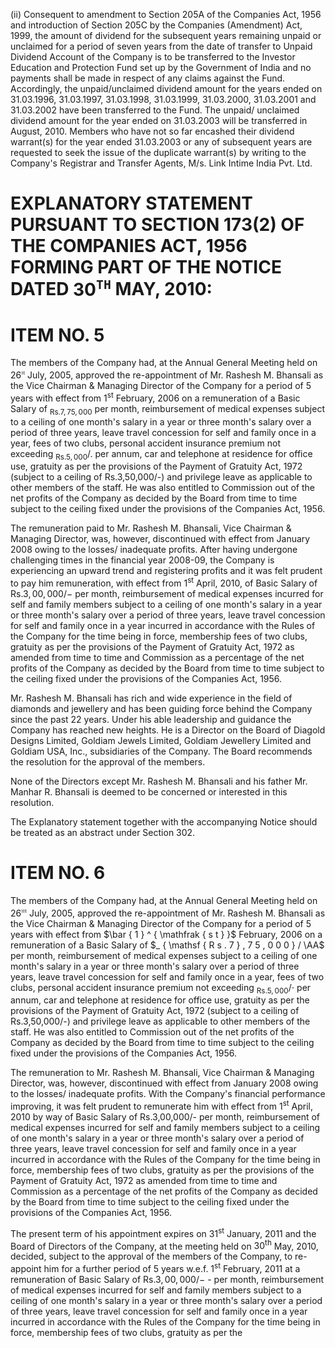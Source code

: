 (ii) Consequent to amendment to Section 205A of the Companies Act, 1956 and introduction of Section 205C by the Companies (Amendment) Act, 1999, the amount of dividend for the subsequent years remaining unpaid or unclaimed for a period of seven years from the date of transfer to Unpaid Dividend Account of the Company is to be transferred to the Investor Education and Protection Fund set up by the Government of India and no payments shall be made in respect of any claims against the Fund. Accordingly, the unpaid/unclaimed dividend amount for the years ended on 31.03.1996, 31.03.1997, 31.03.1998, 31.03.1999, 31.03.2000, 31.03.2001 and 31.03.2002 have been transferred to the Fund. The unpaid/ unclaimed dividend amount for the year ended on 31.03.2003 will be transferred in August, 2010. Members who have not so far encashed their dividend warrant(s) for the year ended 31.03.2003 or any of subsequent years are requested to seek the issue of the duplicate warrant(s) by writing to the Company's Registrar and Transfer Agents, M/s. Link Intime India Pvt. Ltd.

# EXPLANATORY STATEMENT PURSUANT TO SECTION 173(2) OF THE COMPANIES ACT, 1956 FORMING PART OF THE NOTICE DATED ${ \mathfrak { 3 0 } } ^ { \mathtt { T H } }$ MAY, 2010:

# ITEM NO. 5

The members of the Company had, at the Annual General Meeting held on $2 6 ^ { \mathfrak { n } }$ July, 2005, approved the re-appointment of Mr. Rashesh M. Bhansali as the Vice Chairman & Managing Director of the Company for a period of 5 years with effect from $1 ^ { \mathsf { s t } }$ February, 2006 on a remuneration of a Basic Salary of $_ { \mathsf { R s . 7 } , 7 5 , 0 0 0 }$ per month, reimbursement of medical expenses subject to a ceiling of one month's salary in a year or three month's salary over a period of three years, leave travel concession for self and family once in a year, fees of two clubs, personal accident insurance premium not exceeding $_ { \mathsf { R s . } 5 , 0 0 0 } / .$ per annum, car and telephone at residence for office use, gratuity as per the provisions of the Payment of Gratuity Act, 1972 (subject to a ceiling of Rs.3,50,000/-) and privilege leave as applicable to other members of the staff. He was also entitled to Commission out of the net profits of the Company as decided by the Board from time to time subject to the ceiling fixed under the provisions of the Companies Act, 1956.

The remuneration paid to Mr. Rashesh M. Bhansali, Vice Chairman & Managing Director, was, however, discontinued with effect from January 2008 owing to the losses/ inadequate profits. After having undergone challenging times in the financial year 2008-09, the Company is experiencing an upward trend and registering profits and it was felt prudent to pay him remuneration, with effect from $1 ^ { \mathsf { s t } }$ April, 2010, of Basic Salary of ${ \mathsf { R s . 3 } } , 0 0 , 0 0 0 / -$ per month, reimbursement of medical expenses incurred for self and family members subject to a ceiling of one month's salary in a year or three month's salary over a period of three years, leave travel concession for self and family once in a year incurred in accordance with the Rules of the Company for the time being in force, membership fees of two clubs, gratuity as per the provisions of the Payment of Gratuity Act, 1972 as amended from time to time and Commission as a percentage of the net profits of the Company as decided by the Board from time to time subject to the ceiling fixed under the provisions of the Companies Act, 1956.

Mr. Rashesh M. Bhansali has rich and wide experience in the field of diamonds and jewellery and has been guiding force behind the Company since the past 22 years. Under his able leadership and guidance the Company has reached new heights. He is a Director on the Board of Diagold Designs Limited, Goldiam Jewels Limited, Goldiam Jewellery Limited and Goldiam USA, Inc., subsidiaries of the Company. The Board recommends the resolution for the approval of the members.

None of the Directors except Mr. Rashesh M. Bhansali and his father Mr. Manhar R. Bhansali is deemed to be concerned or interested in this resolution.

The Explanatory statement together with the accompanying Notice should be treated as an abstract under Section 302.

# ITEM NO. 6

The members of the Company had, at the Annual General Meeting held on $2 6 ^ { \mathfrak { m } }$ July, 2005, approved the re-appointment of Mr. Rashesh M. Bhansali as the Vice Chairman & Managing Director of the Company for a period of 5 years with effect from $\bar { 1 } ^ { \mathfrak { s t } }$ February, 2006 on a remuneration of a Basic Salary of $_ { \mathsf { R s . 7 } , 7 5 , 0 0 0 } / \AA$ per month, reimbursement of medical expenses subject to a ceiling of one month's salary in a year or three month's salary over a period of three years, leave travel concession for self and family once in a year, fees of two clubs, personal accident insurance premium not exceeding $_ { \mathsf { R s } . 5 , 0 0 0 } / \cdot$ per annum, car and telephone at residence for office use, gratuity as per the provisions of the Payment of Gratuity Act, 1972 (subject to a ceiling of Rs.3,50,000/-) and privilege leave as applicable to other members of the staff. He was also entitled to Commission out of the net profits of the Company as decided by the Board from time to time subject to the ceiling fixed under the provisions of the Companies Act, 1956.

The remuneration to Mr. Rashesh M. Bhansali, Vice Chairman & Managing Director, was, however, discontinued with effect from January 2008 owing to the losses/ inadequate profits. With the Company's financial performance improving, it was felt prudent to remunerate him with effect from $1 ^ { \mathsf { s t } }$ April, 2010 by way of Basic Salary of Rs.3,00,000/- per month, reimbursement of medical expenses incurred for self and family members subject to a ceiling of one month's salary in a year or three month's salary over a period of three years, leave travel concession for self and family once in a year incurred in accordance with the Rules of the Company for the time being in force, membership fees of two clubs, gratuity as per the provisions of the Payment of Gratuity Act, 1972 as amended from time to time and Commission as a percentage of the net profits of the Company as decided by the Board from time to time subject to the ceiling fixed under the provisions of the Companies Act, 1956.

The present term of his appointment expires on $3 1 ^ { \mathrm { s t } }$ January, 2011 and the Board of Directors of the Company, at the meeting held on ${ 3 0 } ^ { \mathrm { t h } }$ May, 2010, decided, subject to the approval of the members of the Company, to re-appoint him for a further period of 5 years w.e.f. $1 ^ { \mathsf { s t } }$ February, 2011 at a remuneration of Basic Salary of $\mathsf { R s . 3 } , 0 0 , 0 0 0 / -$ - per month, reimbursement of medical expenses incurred for self and family members subject to a ceiling of one month's salary in a year or three month's salary over a period of three years, leave travel concession for self and family once in a year incurred in accordance with the Rules of the Company for the time being in force, membership fees of two clubs, gratuity as per the